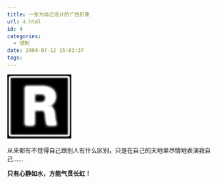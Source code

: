 ```yaml
---
title: 一张为自己设计的广告形象
url: 4.html
id: 4
categories:
  - 想到
date: 2004-07-12 15:02:37
tags:
---
```


![](/images/attachments/month_0710/f200710715747.jpg)  
  
从来都有不觉得自己跟别人有什么区别，只是在自己的天地里尽情地表演我自己……  
  
**只有心静如水，方能气贯长虹！**